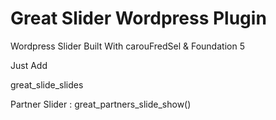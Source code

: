 Great Slider Wordpress Plugin
=============================

Wordpress Slider Built With carouFredSel &amp; Foundation 5


Just Add 

great_slide_slides

Partner Slider : 
great_partners_slide_show()



